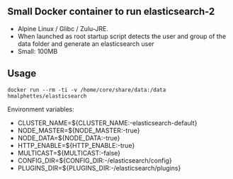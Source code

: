 Small Docker container to run elasticsearch-2
---------------------------------------------

- Alpine Linux / Glibc / Zulu-JRE.
- When launched as root startup script detects the user and group of the data folder and generate an elasticsearch user
- Small: 100MB

Usage
-----
```
docker run --rm -ti -v /home/core/share/data:/data hmalphettes/elasticsearch
```

Environment variables:

- CLUSTER_NAME=${CLUSTER_NAME:-elasticsearch-default}
- NODE_MASTER=${NODE_MASTER:-true}
- NODE_DATA=${NODE_DATA:-true}
- HTTP_ENABLE=${HTTP_ENABLE:-true}
- MULTICAST=${MULTICAST:-false}
- CONFIG_DIR=${CONFIG_DIR:-/elasticsearch/config}
- PLUGINS_DIR=${PLUGINS_DIR:-/elasticsearch/plugins}
